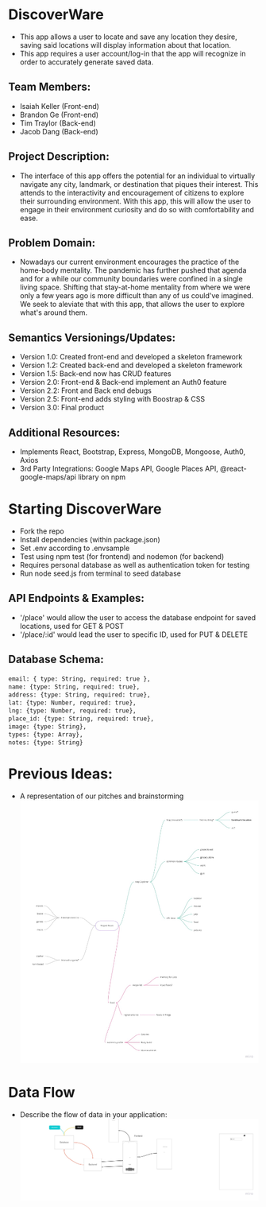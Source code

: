 # DiscoverWare
- This app allows a user to locate and save any location they desire, saving said locations will display information about that location.
- This app requires a user account/log-in that the app will recognize in order to accurately generate saved data.

## Team Members:
- Isaiah Keller (Front-end)
- Brandon Ge (Front-end)
- Tim Traylor (Back-end)
- Jacob Dang (Back-end)

## Project Description:
- The interface of this app offers the potential for an individual to virtually navigate any city, landmark, or destination that piques their interest. This attends to the interactivity and encouragement of citizens to explore their surrounding environment. With this app, this will allow the user to engage in their environment curiosity and do so with comfortability and ease.

## Problem Domain:
- Nowadays our current environment encourages the practice of the home-body mentality. The pandemic has further pushed that agenda and for a while our community boundaries were confined in a single living space. Shifting that stay-at-home mentality from where we were only a few years ago is more difficult than any of us could've imagined. We seek to aleviate that with this app, that allows the user to explore what's around them.

## Semantics Versionings/Updates:
- Version 1.0: Created front-end and developed a skeleton framework
- Version 1.2: Created back-end and developed a skeleton framework
- Version 1.5: Back-end now has CRUD features
- Version 2.0: Front-end & Back-end implement an Auth0 feature
- Version 2.2: Front and Back end debugs
- Version 2.5: Front-end adds styling with Boostrap & CSS
- Version 3.0: Final product


## Additional Resources:
- Implements React, Bootstrap, Express, MongoDB, Mongoose, Auth0, Axios
- 3rd Party Integrations: Google Maps API, Google Places API, @react-google-maps/api library on npm

# Starting DiscoverWare
- Fork the repo
- Install dependencies (within package.json)
- Set .env according to .envsample
- Test using npm test (for frontend) and nodemon (for backend)
- Requires personal database as well as authentication token for testing
- Run node seed.js from terminal to seed database

## API Endpoints & Examples:
- '/place' would allow the user to access the database endpoint for saved locations, used for GET & POST
- '/place/:id' would lead the user to specific ID, used for PUT & DELETE

## Database Schema:
    email: { type: String, required: true },
    name: {type: String, required: true},
    address: {type: String, required: true},
    lat: {type: Number, required: true},
    lng: {type: Number, required: true},
    place_id: {type: String, required: true},
    image: {type: String},
    types: {type: Array},
    notes: {type: String}

# Previous Ideas:
- A representation of our pitches and brainstorming
        ![ideas](./images/pitchimage.jpg)

# Data Flow
- Describe the flow of data in your application:
        ![dataflow](./images/flowdata.jpg)
